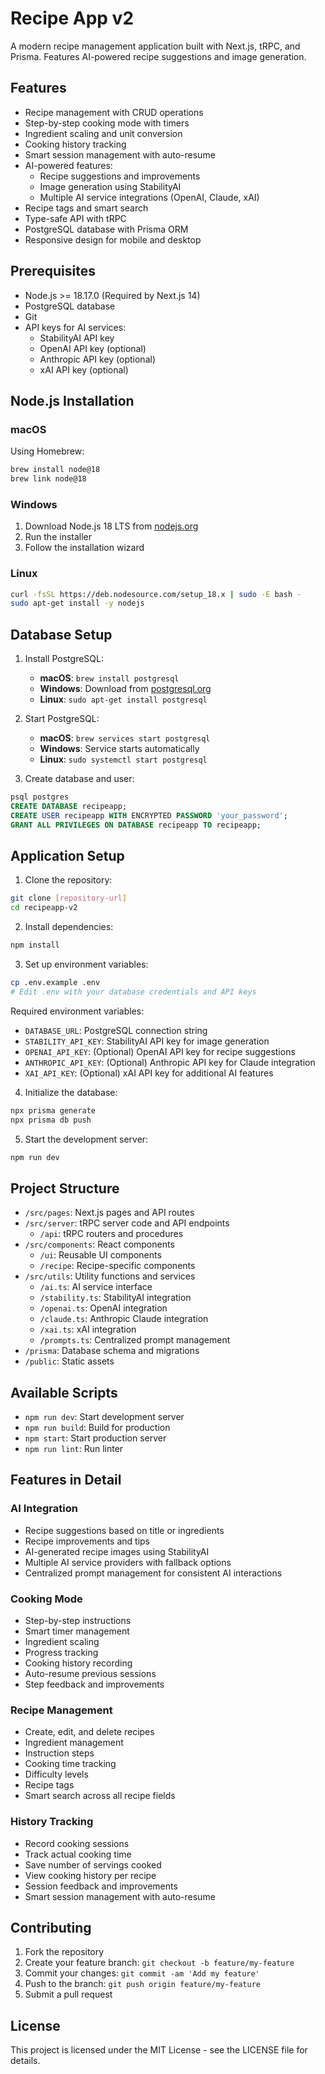 # Recipe App v2

A modern recipe management application built with Next.js, tRPC, and Prisma. Features AI-powered recipe suggestions and image generation.

## Features

- Recipe management with CRUD operations
- Step-by-step cooking mode with timers
- Ingredient scaling and unit conversion
- Cooking history tracking
- Smart session management with auto-resume
- AI-powered features:
  - Recipe suggestions and improvements
  - Image generation using StabilityAI
  - Multiple AI service integrations (OpenAI, Claude, xAI)
- Recipe tags and smart search
- Type-safe API with tRPC
- PostgreSQL database with Prisma ORM
- Responsive design for mobile and desktop

## Prerequisites

- Node.js >= 18.17.0 (Required by Next.js 14)
- PostgreSQL database
- Git
- API keys for AI services:
  - StabilityAI API key
  - OpenAI API key (optional)
  - Anthropic API key (optional)
  - xAI API key (optional)

## Node.js Installation

### macOS
Using Homebrew:
```bash
brew install node@18
brew link node@18
```

### Windows
1. Download Node.js 18 LTS from [nodejs.org](https://nodejs.org/)
2. Run the installer
3. Follow the installation wizard

### Linux
```bash
curl -fsSL https://deb.nodesource.com/setup_18.x | sudo -E bash -
sudo apt-get install -y nodejs
```

## Database Setup

1. Install PostgreSQL:
   - **macOS**: `brew install postgresql`
   - **Windows**: Download from [postgresql.org](https://www.postgresql.org/download/windows/)
   - **Linux**: `sudo apt-get install postgresql`

2. Start PostgreSQL:
   - **macOS**: `brew services start postgresql`
   - **Windows**: Service starts automatically
   - **Linux**: `sudo systemctl start postgresql`

3. Create database and user:
```sql
psql postgres
CREATE DATABASE recipeapp;
CREATE USER recipeapp WITH ENCRYPTED PASSWORD 'your_password';
GRANT ALL PRIVILEGES ON DATABASE recipeapp TO recipeapp;
```

## Application Setup

1. Clone the repository:
```bash
git clone [repository-url]
cd recipeapp-v2
```

2. Install dependencies:
```bash
npm install
```

3. Set up environment variables:
```bash
cp .env.example .env
# Edit .env with your database credentials and API keys
```

Required environment variables:
- `DATABASE_URL`: PostgreSQL connection string
- `STABILITY_API_KEY`: StabilityAI API key for image generation
- `OPENAI_API_KEY`: (Optional) OpenAI API key for recipe suggestions
- `ANTHROPIC_API_KEY`: (Optional) Anthropic API key for Claude integration
- `XAI_API_KEY`: (Optional) xAI API key for additional AI features

4. Initialize the database:
```bash
npx prisma generate
npx prisma db push
```

5. Start the development server:
```bash
npm run dev
```

## Project Structure

- `/src/pages`: Next.js pages and API routes
- `/src/server`: tRPC server code and API endpoints
  - `/api`: tRPC routers and procedures
- `/src/components`: React components
  - `/ui`: Reusable UI components
  - `/recipe`: Recipe-specific components
- `/src/utils`: Utility functions and services
  - `/ai.ts`: AI service interface
  - `/stability.ts`: StabilityAI integration
  - `/openai.ts`: OpenAI integration
  - `/claude.ts`: Anthropic Claude integration
  - `/xai.ts`: xAI integration
  - `/prompts.ts`: Centralized prompt management
- `/prisma`: Database schema and migrations
- `/public`: Static assets

## Available Scripts

- `npm run dev`: Start development server
- `npm run build`: Build for production
- `npm start`: Start production server
- `npm run lint`: Run linter

## Features in Detail

### AI Integration
- Recipe suggestions based on title or ingredients
- Recipe improvements and tips
- AI-generated recipe images using StabilityAI
- Multiple AI service providers with fallback options
- Centralized prompt management for consistent AI interactions

### Cooking Mode
- Step-by-step instructions
- Smart timer management
- Ingredient scaling
- Progress tracking
- Cooking history recording
- Auto-resume previous sessions
- Step feedback and improvements

### Recipe Management
- Create, edit, and delete recipes
- Ingredient management
- Instruction steps
- Cooking time tracking
- Difficulty levels
- Recipe tags
- Smart search across all recipe fields

### History Tracking
- Record cooking sessions
- Track actual cooking time
- Save number of servings cooked
- View cooking history per recipe
- Session feedback and improvements
- Smart session management with auto-resume

## Contributing

1. Fork the repository
2. Create your feature branch: `git checkout -b feature/my-feature`
3. Commit your changes: `git commit -am 'Add my feature'`
4. Push to the branch: `git push origin feature/my-feature`
5. Submit a pull request

## License

This project is licensed under the MIT License - see the LICENSE file for details.